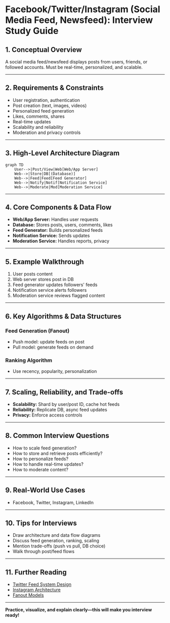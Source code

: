 # Facebook/Twitter/Instagram (Social Media Feed, Newsfeed): Interview Study Guide

## 1. Conceptual Overview
A social media feed/newsfeed displays posts from users, friends, or followed accounts. Must be real-time, personalized, and scalable.

---

## 2. Requirements & Constraints
- User registration, authentication
- Post creation (text, images, videos)
- Personalized feed generation
- Likes, comments, shares
- Real-time updates
- Scalability and reliability
- Moderation and privacy controls

---

## 3. High-Level Architecture Diagram
```mermaid
graph TD
    User-->|Post/View|Web[Web/App Server]
    Web-->|Store|DB[(Database)]
    Web-->|Feed|Feed[Feed Generator]
    Web-->|Notify|Notif[Notification Service]
    Web-->|Moderate|Mod[Moderation Service]
```


---

## 4. Core Components & Data Flow
- **Web/App Server:** Handles user requests
- **Database:** Stores posts, users, comments, likes
- **Feed Generator:** Builds personalized feeds
- **Notification Service:** Sends updates
- **Moderation Service:** Handles reports, privacy

---

## 5. Example Walkthrough
1. User posts content
2. Web server stores post in DB
3. Feed generator updates followers' feeds
4. Notification service alerts followers
5. Moderation service reviews flagged content

---

## 6. Key Algorithms & Data Structures
### Feed Generation (Fanout)
- Push model: update feeds on post
- Pull model: generate feeds on demand

### Ranking Algorithm
- Use recency, popularity, personalization

---

## 7. Scaling, Reliability, and Trade-offs
- **Scalability:** Shard by user/post ID, cache hot feeds
- **Reliability:** Replicate DB, async feed updates
- **Privacy:** Enforce access controls

---

## 8. Common Interview Questions
- How to scale feed generation?
- How to store and retrieve posts efficiently?
- How to personalize feeds?
- How to handle real-time updates?
- How to moderate content?

---

## 9. Real-World Use Cases
- Facebook, Twitter, Instagram, LinkedIn

---

## 10. Tips for Interviews
- Draw architecture and data flow diagrams
- Discuss feed generation, ranking, scaling
- Mention trade-offs (push vs pull, DB choice)
- Walk through post/feed flows

---

## 11. Further Reading
- [Twitter Feed System Design](https://www.geeksforgeeks.org/interview-experiences/design-twitter-a-system-design-interview-question/)
- [Instagram Architecture](https://www.geeksforgeeks.org/system-design/design-instagram-a-system-design-interview-question/)
- [Fanout Models](https://highscalability.com/fanout/)

---

**Practice, visualize, and explain clearly—this will make you interview ready!**
